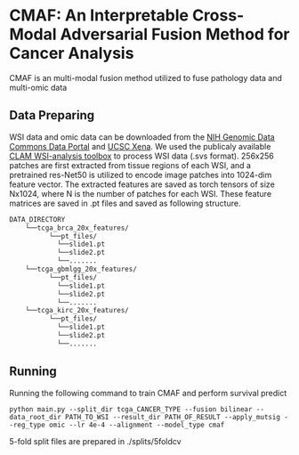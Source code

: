 # CMAF: An Interpretable Cross-Modal Adversarial Fusion Method for Cancer Analysis
CMAF is an multi-modal fusion method utilized to fuse pathology data and multi-omic data

## Data Preparing
WSI data and omic data can be downloaded from the [NIH Genomic Data Commons Data Portal](https://portal.gdc.cancer.gov/) and [UCSC Xena](https://xenabrowser.net/). We used the publicaly available [CLAM WSI-analysis toolbox](https://github.com/mahmoodlab/CLAM) to process WSI data (.svs format). 256x256 patches are first extracted from tissue regions of each WSI, and a pretrained res-Net50 is utilized to encode image patches into 1024-dim feature vector. The extracted features are saved as torch tensors of size Nx1024, where N is the number of patches for each WSI. These feature matrices are saved in .pt files and saved as following structure.

```bash
DATA_DIRECTORY
    └──tcga_brca_20x_features/
          └──pt_files/
            └──slide1.pt
            └──slide2.pt
            └──.......
    └──tcga_gbmlgg_20x_features/
          └──pt_files/
            └──slide1.pt
            └──slide2.pt
            └──.......
    └──tcga_kirc_20x_features/
          └──pt_files/
            └──slide1.pt
            └──slide2.pt
            └──.......
```

## Running 
Running the following command to train CMAF and perform survival predict
``` 
python main.py --split_dir tcga_CANCER_TYPE --fusion bilinear --data_root_dir PATH_TO_WSI --result_dir PATH_OF_RESULT --apply_mutsig --reg_type omic --lr 4e-4 --alignment --model_type cmaf
``` 
5-fold split files are prepared in ./splits/5foldcv <br />
